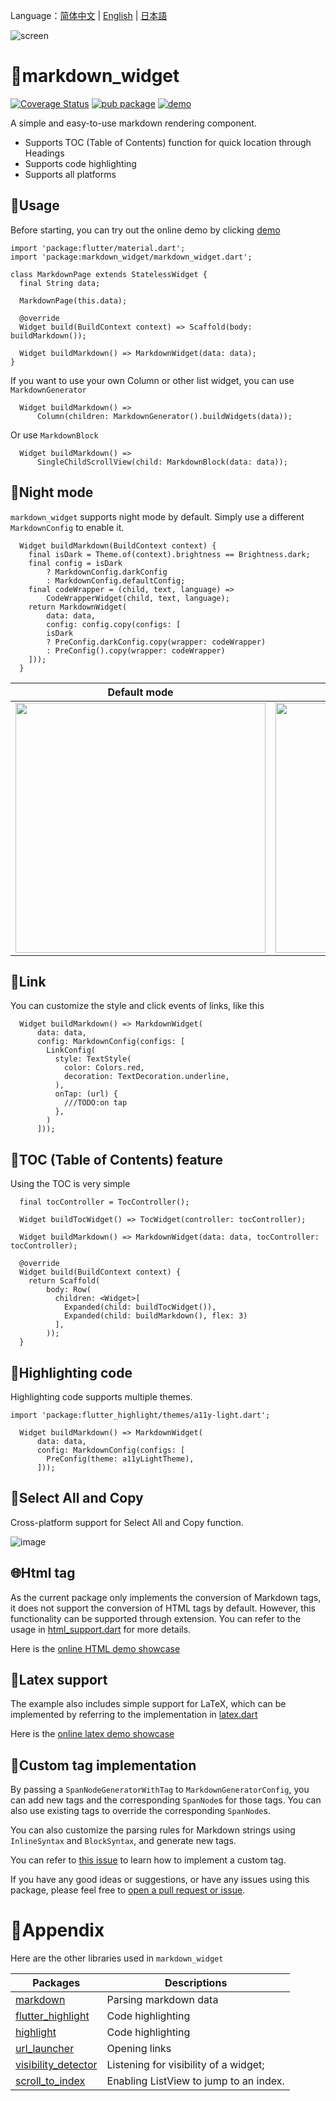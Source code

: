 Language：[简体中文](https://github.com/asjqkkkk/markdown_widget/blob/master/README_ZH.md) | [English](https://github.com/asjqkkkk/markdown_widget/blob/master/README.md) | [日本語](https://github.com/asjqkkkk/markdown_widget/blob/master/README_JP.md)

![screen](https://github.com/asjqkkkk/asjqkkkk.github.io/assets/30992818/4185bf1a-0be3-460d-ba12-9e4764f5c035)

# 📖markdown_widget

[![Coverage Status](https://coveralls.io/repos/github/asjqkkkk/markdown_widget/badge.svg?branch=dev)](https://coveralls.io/github/asjqkkkk/markdown_widget?branch=dev) [![pub package](https://img.shields.io/pub/v/markdown_widget.svg)](https://pub.dev/packages/markdown_widget) [![demo](https://img.shields.io/badge/demo-online-brightgreen)](https://asjqkkkk.github.io/markdown_widget/)

A simple and easy-to-use markdown rendering component.

- Supports TOC (Table of Contents) function for quick location through Headings
- Supports code highlighting
- Supports all platforms

## 🚀Usage

Before starting, you can try out the online demo by clicking [demo](https://asjqkkkk.github.io/markdown_widget/)

```
import 'package:flutter/material.dart';
import 'package:markdown_widget/markdown_widget.dart';

class MarkdownPage extends StatelessWidget {
  final String data;

  MarkdownPage(this.data);

  @override
  Widget build(BuildContext context) => Scaffold(body: buildMarkdown());

  Widget buildMarkdown() => MarkdownWidget(data: data);
}
```
If you want to use your own Column or other list widget, you can use `MarkdownGenerator`

```
  Widget buildMarkdown() =>
      Column(children: MarkdownGenerator().buildWidgets(data));
```

Or use `MarkdownBlock`

```
  Widget buildMarkdown() =>
      SingleChildScrollView(child: MarkdownBlock(data: data));
```

## 🌠Night mode

`markdown_widget` supports night mode by default. Simply use a different `MarkdownConfig` to enable it.

```
  Widget buildMarkdown(BuildContext context) {
    final isDark = Theme.of(context).brightness == Brightness.dark;
    final config = isDark
        ? MarkdownConfig.darkConfig
        : MarkdownConfig.defaultConfig;
    final codeWrapper = (child, text, language) =>
        CodeWrapperWidget(child, text, language);
    return MarkdownWidget(
        data: data,
        config: config.copy(configs: [
        isDark
        ? PreConfig.darkConfig.copy(wrapper: codeWrapper)
        : PreConfig().copy(wrapper: codeWrapper)
    ]));
  }
```

Default mode | Night mode
---|---
<img src="https://user-images.githubusercontent.com/30992818/211159089-ec4acd11-ee02-46f2-af4f-f8c47eb28410.png" width=400> | <img src="https://user-images.githubusercontent.com/30992818/211159108-4c20de2d-fb1d-4bcb-b23f-3ceb91291661.png" width=400>


## 🔗Link

You can customize the style and click events of links, like this

```
  Widget buildMarkdown() => MarkdownWidget(
      data: data,
      config: MarkdownConfig(configs: [
        LinkConfig(
          style: TextStyle(
            color: Colors.red,
            decoration: TextDecoration.underline,
          ),
          onTap: (url) {
            ///TODO:on tap
          },
        )
      ]));
```

## 📜TOC (Table of Contents) feature

Using the TOC is very simple

```
  final tocController = TocController();

  Widget buildTocWidget() => TocWidget(controller: tocController);

  Widget buildMarkdown() => MarkdownWidget(data: data, tocController: tocController);

  @override
  Widget build(BuildContext context) {
    return Scaffold(
        body: Row(
          children: <Widget>[
            Expanded(child: buildTocWidget()),
            Expanded(child: buildMarkdown(), flex: 3)
          ],
        ));
  }
```

## 🎈Highlighting  code

Highlighting code supports multiple themes.

```
import 'package:flutter_highlight/themes/a11y-light.dart';

  Widget buildMarkdown() => MarkdownWidget(
      data: data,
      config: MarkdownConfig(configs: [
        PreConfig(theme: a11yLightTheme),
      ]));
```

## 🧬Select All and Copy

Cross-platform support for Select All and Copy function.

![image](https://user-images.githubusercontent.com/30992818/226107076-f32a919e-9a0c-4138-8a0b-266c6337e0af.png)

## 🌐Html tag

As the current package only implements the conversion of Markdown tags, it does not support the conversion of HTML tags by default. However, this functionality can be supported through extension. You can refer to the usage in [html_support.dart](https://github.com/asjqkkkk/markdown_widget/blob/dev/example/lib/markdown_custom/html_support.dart) for more details.

Here is the [online HTML demo showcase](https://asjqkkkk.github.io/markdown_widget/#/sample_html)

## 🧮Latex support

The example also includes simple support for LaTeX, which can be implemented by referring to the implementation in [latex.dart](https://github.com/asjqkkkk/markdown_widget/blob/dev/example/lib/markdown_custom/latex.dart)

Here is the [online latex demo showcase](https://asjqkkkk.github.io/markdown_widget/#/sample_latex)

## 🍑Custom tag implementation

By passing a `SpanNodeGeneratorWithTag` to `MarkdownGeneratorConfig`, you can add new tags and the corresponding `SpanNode`s for those tags. You can also use existing tags to override the corresponding `SpanNode`s.

You can also customize the parsing rules for Markdown strings using `InlineSyntax` and `BlockSyntax`, and generate new tags.

You can refer to [this issue](https://github.com/asjqkkkk/markdown_widget/issues/79) to learn how to implement a custom tag.

If you have any good ideas or suggestions, or have any issues using this package, please feel free to [open a pull request or issue](https://github.com/asjqkkkk/markdown_widget).

# 🧾Appendix

Here are the other libraries used in `markdown_widget`

Packages | Descriptions
---|---
[markdown](https://pub.dev/packages/markdown) | Parsing markdown data
[flutter_highlight](https://pub.dev/packages/flutter_highlight) | Code highlighting
[highlight](https://pub.dev/packages/highlight) | Code highlighting
[url_launcher](https://pub.dev/packages/url_launcher) | Opening links
[visibility_detector](https://pub.dev/packages/visibility_detector) | Listening for visibility of a widget;
[scroll_to_index](https://pub.dev/packages/scroll_to_index) | Enabling ListView to jump to an index.
